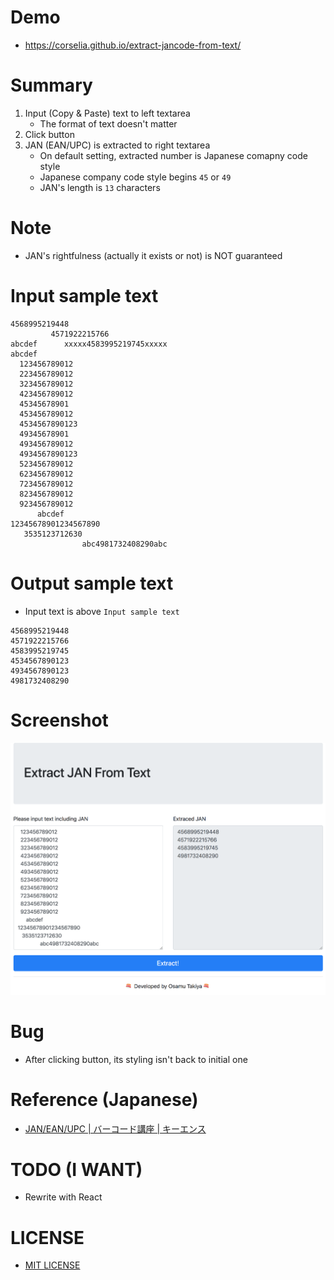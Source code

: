 # Demo
- https://corselia.github.io/extract-jancode-from-text/

# Summary
1. Input (Copy & Paste) text to left textarea
    - The format of text doesn't matter
1. Click button
1. JAN (EAN/UPC) is extracted to right textarea
    - On default setting, extracted number is Japanese comapny code style
    - Japanese company code style begins `45` or `49`
    - JAN's length is `13` characters

# Note
- JAN's rightfulness (actually it exists or not) is NOT guaranteed

# Input sample text
```
4568995219448
         4571922215766
abcdef      xxxxx4583995219745xxxxx
abcdef
  123456789012
  223456789012
  323456789012
  423456789012
  45345678901
  453456789012
  4534567890123
  49345678901
  493456789012
  4934567890123
  523456789012
  623456789012
  723456789012
  823456789012
  923456789012
      abcdef
12345678901234567890
   3535123712630
                abc4981732408290abc
```

# Output sample text
- Input text is above `Input sample text`

```
4568995219448
4571922215766
4583995219745
4534567890123
4934567890123
4981732408290
```

# Screenshot
![screenshot](assets/screenshot.png)

# Bug
- After clicking button, its styling isn't back to initial one

# Reference (Japanese)
- [JAN/EAN/UPC | バーコード講座 | キーエンス](https://www.keyence.co.jp/ss/products/autoid/codereader/basic_jan.jsp)

# TODO (I WANT)
- Rewrite with React

# LICENSE
- [MIT LICENSE](/LICENSE)
